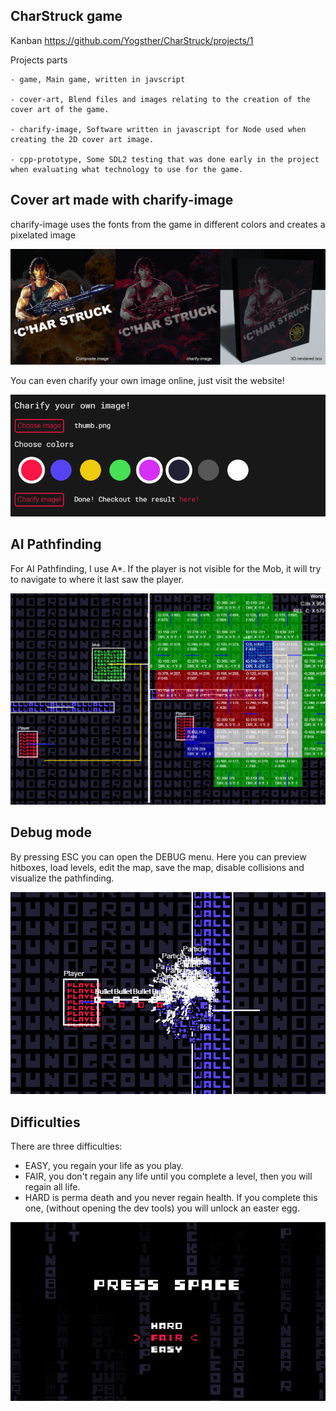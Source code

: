 ## CharStruck game

Kanban https://github.com/Yogsther/CharStruck/projects/1

Projects parts

```
- game, Main game, written in javscript

- cover-art, Blend files and images relating to the creation of the cover art of the game.

- charify-image, Software written in javascript for Node used when creating the 2D cover art image.

- cpp-prototype, Some SDL2 testing that was done early in the project when evaluating what technology to use for the game.
```

## Cover art made with charify-image

charify-image uses the fonts from the game in different colors and creates a pixelated image

![](images/cover-art-creation.png)

You can even charify your own image online, just visit the website!

![](images/charify-online.png)

## AI Pathfinding

For AI Pathfinding, I use A\*. If the player is not visible for the Mob, it will try to navigate to where it last saw the player.

![](images/a-star-sh.png)

## Debug mode

By pressing ESC you can open the DEBUG menu. Here you can preview hitboxes, load levels, edit the map, save the map, disable collisions and visualize the pathfinding.

![](images/debug-sh.png)

## Difficulties

There are three difficulties:

-   EASY, you regain your life as you play.
-   FAIR, you don't regain any life until you complete a level, then you will regain all life.
-   HARD is perma death and you never regain health. If you complete this one, (without opening the dev tools) you will unlock an easter egg.

![](images/difficulties.png)
